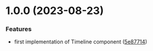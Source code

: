 # 1.0.0 (2023-08-23)


### Features

* first implementation of Timeline component ([5e87714](https://github.com/melfore/konva-timeline/commit/5e87714156b24227d0503d79ebe3df4abf616930))
